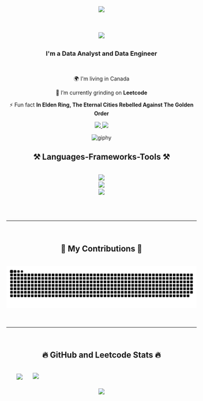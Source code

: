 
<div align="center"> <img src="https://hgs.cx/wp-content/uploads/2023/07/blog-banner-benefits-of-data-engineering.webp"> </div>

<h1 align="center">
    <img src="https://readme-typing-svg.herokuapp.com/?font=Righteous&size=35&center=true&vCenter=true&width=500&height=70&duration=4000&lines=Hi+There!+👋;+I'm+Eric+Nguyen!;" />
</h1>

<h3 align="center">I'm a Data Analyst and Data Engineer</h3>

<br/>

<div align="center">

 🌍 I'm living in Canada 
 
 🔭 I’m currently grinding on **Leetcode**

 ⚡ Fun fact **In Elden Ring, The Eternal Cities Rebelled Against The Golden Order**
 
 </div>

<div align="center"> 
  <a href="mailto:eric.nguyen@usask.ca">
    <img src="https://img.shields.io/badge/Gmail-333333?style=for-the-badge&logo=gmail&logoColor=red" />
  </a>
  <a href="https://www.linkedin.com/in/ericnguyenusask/" target="_blank">
    <img src="https://img.shields.io/badge/LinkedIn-0077B5?style=for-the-badge&logo=linkedin&logoColor=white" target="_blank" />
  </a>
</div>


<p align="center">
  <img src="https://github.com/thanhtin4401/thanhtin4401/assets/85281544/a65ececb-7042-4a69-b9a6-71381c48b003" alt="giphy" />
</p>
<h2 align="center">⚒️ Languages-Frameworks-Tools ⚒️</h2>
<br/>
<div align="center">
    <img src="https://skillicons.dev/icons?i=github,gitlab,mongodb" /><br>
  <img src="https://skillicons.dev/icons?i=py,java,mysql,scala,cs,javascript,postgres" /><br>
    <img src="https://skillicons.dev/icons?i=aws,docker,html,css,vscode,figma,linux,git,postman,pytorch,tensorflow,unity" />
</div>
  <br/><br/><br/>
<hr/>
<br>
<div align="center">
  <h2>🐍 My Contributions 🐍</h2>
  <br>
  <img alt="snake eating my contributions" src="https://raw.githubusercontent.com/salesp07/salesp07/output/github-contribution-grid-snake.svg" />
  <br/><br/><br/>
</div>

<hr/>
<br>
<h2 align="center">🔥 GitHub and Leetcode Stats 🔥</h2>
<!-- https://github.com/anuraghazra/github-readme-stats -->
<br>
<div align=center>
  <a href="#" title="ericNguyen">
    <img width="315" align="center" src="https://github-readme-stats.vercel.app/api/top-langs/?username=ericnguyenusask&hide=c%23,powershell,Mathematica,Ruby,Objective-C,Objective-C%2b%2b,Cuda&title_color=61dafb&text_color=ffffff&icon_color=61dafb&bg_color=20232a&langs_count=8&layout=compact&border_color=61dafb&hide_border=true" />
  </a>
  <a href="#" title="ericNguyen">
    <img align="right" width="434" src="https://leetcard.jacoblin.cool/ThanhPink?theme=dark&font=ABeeZee&ext=heatmap" />
  </a>
</div>


<h3 align="center">
    <img src="https://readme-typing-svg.herokuapp.com/?font=Righteous&size=25&center=true&vCenter=true&width=500&height=70&duration=4000&lines=Thanks+for+visiting!+✌️;+Shoot+me+a+message+on+Linkedin!;I'm+always+down+to+collab+:)">
</h3>
